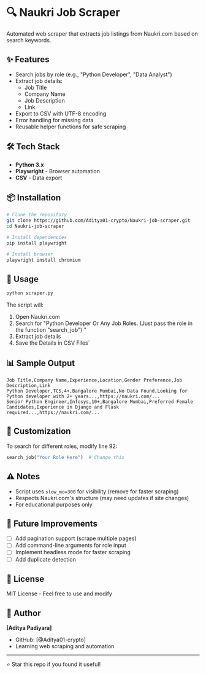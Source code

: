 # 🔍 Naukri Job Scraper

Automated web scraper that extracts job listings from Naukri.com based on search keywords.

## ✨ Features

- Search jobs by role (e.g., "Python Developer", "Data Analyst")
- Extract job details:
  - Job Title
  - Company Name
  - Job Description
  - Link
- Export to CSV with UTF-8 encoding
- Error handling for missing data
- Reusable helper functions for safe scraping

## 🛠️ Tech Stack

- **Python 3.x**
- **Playwright** - Browser automation
- **CSV** - Data export

## 📦 Installation
```bash
# Clone the repository
git clone https://github.com/Aditya01-crypto/Naukri-job-scraper.git
cd Naukri-job-scraper

# Install dependencies
pip install playwright

# Install browser
playwright install chromium
```

## 🚀 Usage
```bash
python scraper.py
```

The script will:
1. Open Naukri.com
2. Search for "Python Developer Or Any Job  Roles. (Just pass the role  in the function "search_job") "
3. Extract job details
4. Save the Details in CSV Files`

## 📊 Sample Output
```csv
Job Title,Company Name,Experience,Location,Gender Preference,Job Description,Link
Python Developer,TCS,4+,Bangalore Mumbai,No Data Found,Looking for Python developer with 2+ years...,https://naukri.com/...
Senior Python Engineer,Infosys,10+,Bangalore Mumbai,Preferred Female Candidates,Experience in Django and Flask required...,https://naukri.com/...
```

## 🔧 Customization

To search for different roles, modify line 92:
```python
search_job("Your Role Here")  # Change this
```

## ⚠️ Notes

- Script uses `slow_mo=300` for visibility (remove for faster scraping)
- Respects Naukri.com's structure (may need updates if site changes)
- For educational purposes only

## 🚧 Future Improvements

- [ ] Add pagination support (scrape multiple pages)
- [ ] Add command-line arguments for role input
- [ ] Implement headless mode for faster scraping
- [ ] Add duplicate detection

## 📝 License

MIT License - Feel free to use and modify

## 👤 Author

**[Aditya Padiyara]**
- GitHub: [@Aditya01-crypto]
- Learning web scraping and automation

---

⭐ Star this repo if you found it useful!
